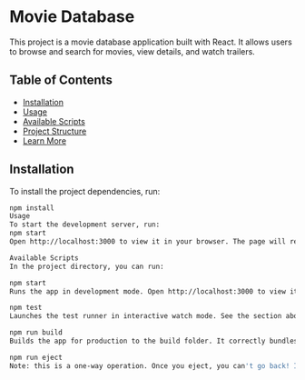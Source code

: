 # Movie Database

This project is a movie database application built with React. It allows users to browse and search for movies, view details, and watch trailers.

## Table of Contents

- [Installation](#installation)
- [Usage](#usage)
- [Available Scripts](#available-scripts)
- [Project Structure](#project-structure)
- [Learn More](#learn-more)

## Installation

To install the project dependencies, run:

```sh
npm install
Usage
To start the development server, run:
npm start
Open http://localhost:3000 to view it in your browser. The page will reload when you make changes. You may also see any lint errors in the console.

Available Scripts
In the project directory, you can run:

npm start
Runs the app in development mode. Open http://localhost:3000 to view it in your browser.

npm test
Launches the test runner in interactive watch mode. See the section about running tests for more information.

npm run build
Builds the app for production to the build folder. It correctly bundles React in production mode and optimizes the build for the best performance. The build is minified, and the filenames include the hashes. Your app is ready to be deployed!

npm run eject
Note: this is a one-way operation. Once you eject, you can't go back! If you aren't satisfied with the build tool and configuration choices, you can eject at any time. This command will remove the single build dependency from your project.

